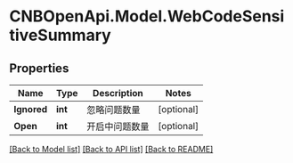 # CNBOpenApi.Model.WebCodeSensitiveSummary

## Properties

Name | Type | Description | Notes
------------ | ------------- | ------------- | -------------
**Ignored** | **int** | 忽略问题数量 | [optional] 
**Open** | **int** | 开启中问题数量 | [optional] 

[[Back to Model list]](../../README.md#documentation-for-models) [[Back to API list]](../../README.md#documentation-for-api-endpoints) [[Back to README]](../../README.md)

